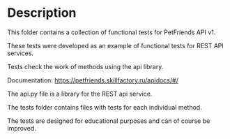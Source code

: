# Description

This folder contains a collection of functional tests for PetFriends API v1.

These tests were developed as an example of functional tests for REST API services.

Tests check the work of methods using the api library.

Documentation: https://petfriends.skillfactory.ru/apidocs/#/

The api.py file is a library for the REST api service.

The tests folder contains files with tests for each individual method.

The tests are designed for educational purposes and can of course be improved.
